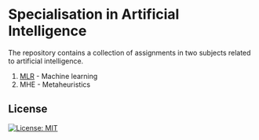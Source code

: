 # Specialisation in Artificial Intelligence

The repository contains a collection of assignments in two subjects related to artificial intelligence. 

1. [MLR](./mlr/README.md) - Machine learning
2. MHE - Metaheuristics

## License 
[![License: MIT](https://img.shields.io/badge/License-MIT-yellow.svg)](https://opensource.org/licenses/MIT)

